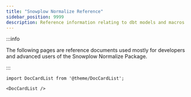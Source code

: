 ```yaml
---
title: "Snowplow Normalize Reference"
sidebar_position: 9999
description: Reference information relating to dbt models and macros
---
```


:::info

The following pages are reference documents used mostly for developers and advanced users of the Snowplow Normalize Package.

:::

```mdx-code-block
import DocCardList from '@theme/DocCardList';

<DocCardList />
```
